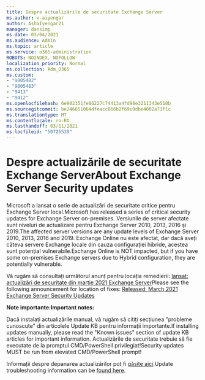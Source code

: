 ```yaml
---
title: Despre actualizările de securitate Exchange Server
ms.author: v-aiyengar
author: AshaIyengar21
manager: dansimp
ms.date: 03/04/2021
ms.audience: Admin
ms.topic: article
ms.service: o365-administration
ROBOTS: NOINDEX, NOFOLLOW
localization_priority: Normal
ms.collection: Adm_O365
ms.custom:
- "9005482"
- "9005483"
- "9413"
- "9412"
ms.openlocfilehash: 6e902151fe06227c74413a4fd98e3211343e510b
ms.sourcegitcommit: be246651064dfeacc866b2f69c0dbe4002a73f1c
ms.translationtype: MT
ms.contentlocale: ro-RO
ms.lasthandoff: 03/11/2021
ms.locfileid: "50726539"
---
```

# <a name="about-exchange-server-security-updates"></a><span data-ttu-id="3fb4e-102">Despre actualizările de securitate Exchange Server</span><span class="sxs-lookup"><span data-stu-id="3fb4e-102">About Exchange Server Security updates</span></span>

<span data-ttu-id="3fb4e-103">Microsoft a lansat o serie de actualizări de securitate critice pentru Exchange Server local.</span><span class="sxs-lookup"><span data-stu-id="3fb4e-103">Microsoft has released a series of critical security updates for Exchange Server on-premises.</span></span> <span data-ttu-id="3fb4e-104">Versiunile de server afectate sunt niveluri de actualizare pentru Exchange Server 2010, 2013, 2016 și 2019.</span><span class="sxs-lookup"><span data-stu-id="3fb4e-104">The affected server versions are any update levels of Exchange Server 2010, 2013, 2016 and 2019.</span></span> <span data-ttu-id="3fb4e-105">Exchange Online nu este afectat, dar dacă aveți câteva servere Exchange locale din cauza configurației hibride, acestea sunt potențial vulnerabile.</span><span class="sxs-lookup"><span data-stu-id="3fb4e-105">Exchange Online is NOT impacted, but if you have some on-premises Exchange servers due to Hybrid configuration, they are potentially vulnerable.</span></span>

<span data-ttu-id="3fb4e-106">Vă rugăm să consultați următorul anunț pentru locația remedierii: [lansat: actualizări de securitate din martie 2021 Exchange Server](https://techcommunity.microsoft.com/t5/exchange-team-blog/released-march-2021-exchange-server-security-updates/ba-p/2175901)</span><span class="sxs-lookup"><span data-stu-id="3fb4e-106">Please see the following announcement for location of fixes: [Released: March 2021 Exchange Server Security Updates](https://techcommunity.microsoft.com/t5/exchange-team-blog/released-march-2021-exchange-server-security-updates/ba-p/2175901)</span></span>

<span data-ttu-id="3fb4e-107">**Note importante:**</span><span class="sxs-lookup"><span data-stu-id="3fb4e-107">**Important notes:**</span></span>

<span data-ttu-id="3fb4e-108">Dacă instalați actualizările manual, vă rugăm să citiți secțiunea "probleme cunoscute" din articolele Update KB pentru informații importante.</span><span class="sxs-lookup"><span data-stu-id="3fb4e-108">If installing updates manually, please read the "Known issues" section of update KB articles for important information.</span></span> <span data-ttu-id="3fb4e-109">Actualizările de securitate trebuie să fie executate de la promptul CMD/PowerShell privilegiat!</span><span class="sxs-lookup"><span data-stu-id="3fb4e-109">Security updates MUST be run from elevated CMD/PowerShell prompt!</span></span>

<span data-ttu-id="3fb4e-110">Informații despre depanarea actualizărilor pot fi [găsite aici](https://aka.ms/exupdatefaq).</span><span class="sxs-lookup"><span data-stu-id="3fb4e-110">Update troubleshooting information can be [found here](https://aka.ms/exupdatefaq).</span></span>
